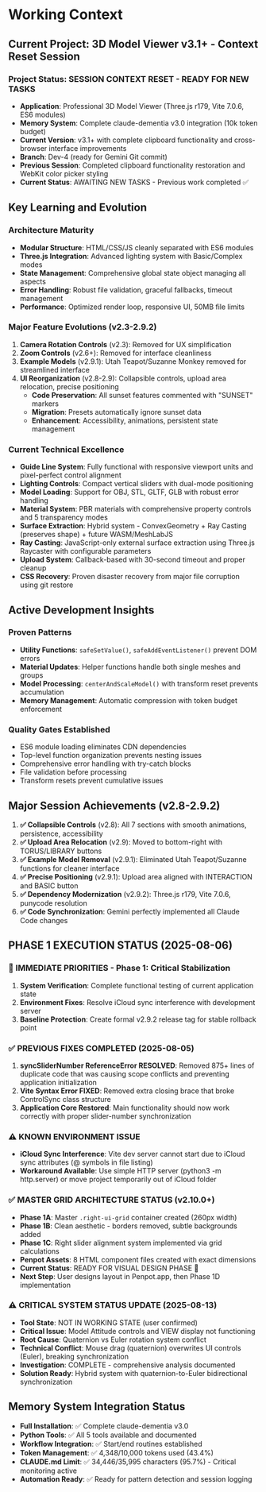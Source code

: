 # Working Context

## Current Project: 3D Model Viewer v3.1+ - Context Reset Session

### Project Status: SESSION CONTEXT RESET - READY FOR NEW TASKS
- **Application**: Professional 3D Model Viewer (Three.js r179, Vite 7.0.6, ES6 modules)  
- **Memory System**: Complete claude-dementia v3.0 integration (10k token budget)
- **Current Version**: v3.1+ with complete clipboard functionality and cross-browser interface improvements
- **Branch**: Dev-4 (ready for Gemini Git commit)
- **Previous Session**: Completed clipboard functionality restoration and WebKit color picker styling
- **Current Status**: AWAITING NEW TASKS - Previous work completed ✅

## Key Learning and Evolution

### Architecture Maturity
- **Modular Structure**: HTML/CSS/JS cleanly separated with ES6 modules
- **Three.js Integration**: Advanced lighting system with Basic/Complex modes
- **State Management**: Comprehensive global state object managing all aspects
- **Error Handling**: Robust file validation, graceful fallbacks, timeout management
- **Performance**: Optimized render loop, responsive UI, 50MB file limits

### Major Feature Evolutions (v2.3-2.9.2)
1. **Camera Rotation Controls** (v2.3): Removed for UX simplification
2. **Zoom Controls** (v2.6+): Removed for interface cleanliness
3. **Example Models** (v2.9.1): Utah Teapot/Suzanne Monkey removed for streamlined interface
4. **UI Reorganization** (v2.8-2.9): Collapsible controls, upload area relocation, precise positioning
   - **Code Preservation**: All sunset features commented with "SUNSET" markers
   - **Migration**: Presets automatically ignore sunset data
   - **Enhancement**: Accessibility, animations, persistent state management

### Current Technical Excellence
- **Guide Line System**: Fully functional with responsive viewport units and pixel-perfect control alignment
- **Lighting Controls**: Compact vertical sliders with dual-mode positioning
- **Model Loading**: Support for OBJ, STL, GLTF, GLB with robust error handling
- **Material System**: PBR materials with comprehensive property controls and 5 transparency modes
- **Surface Extraction**: Hybrid system - ConvexGeometry + Ray Casting (preserves shape) + future WASM/MeshLabJS
- **Ray Casting**: JavaScript-only external surface extraction using Three.js Raycaster with configurable parameters
- **Upload System**: Callback-based with 30-second timeout and proper cleanup
- **CSS Recovery**: Proven disaster recovery from major file corruption using git restore

## Active Development Insights

### Proven Patterns
- **Utility Functions**: `safeSetValue()`, `safeAddEventListener()` prevent DOM errors
- **Material Updates**: Helper functions handle both single meshes and groups
- **Model Processing**: `centerAndScaleModel()` with transform reset prevents accumulation
- **Memory Management**: Automatic compression with token budget enforcement

### Quality Gates Established
- ES6 module loading eliminates CDN dependencies
- Top-level function organization prevents nesting issues
- Comprehensive error handling with try-catch blocks
- File validation before processing
- Transform resets prevent cumulative issues

## Major Session Achievements (v2.8-2.9.2)
1. **✅ Collapsible Controls** (v2.8): All 7 sections with smooth animations, persistence, accessibility
2. **✅ Upload Area Relocation** (v2.9): Moved to bottom-right with TORUS/LIBRARY buttons
3. **✅ Example Model Removal** (v2.9.1): Eliminated Utah Teapot/Suzanne functions for cleaner interface
4. **✅ Precise Positioning** (v2.9.1): Upload area aligned with INTERACTION and BASIC button
5. **✅ Dependency Modernization** (v2.9.2): Three.js r179, Vite 7.0.6, punycode resolution
6. **✅ Code Synchronization**: Gemini perfectly implemented all Claude Code changes

## PHASE 1 EXECUTION STATUS (2025-08-06)

### 🎯 IMMEDIATE PRIORITIES - Phase 1: Critical Stabilization
1. **System Verification**: Complete functional testing of current application state
2. **Environment Fixes**: Resolve iCloud sync interference with development server  
3. **Baseline Protection**: Create formal v2.9.2 release tag for stable rollback point

### ✅ PREVIOUS FIXES COMPLETED (2025-08-05)
1. **syncSliderNumber ReferenceError RESOLVED**: Removed 875+ lines of duplicate code that was causing scope conflicts and preventing application initialization
2. **Vite Syntax Error FIXED**: Removed extra closing brace that broke ControlSync class structure  
3. **Application Core Restored**: Main functionality should now work correctly with proper slider-number synchronization

### ⚠️ KNOWN ENVIRONMENT ISSUE
- **iCloud Sync Interference**: Vite dev server cannot start due to iCloud sync attributes (@ symbols in file listing)
- **Workaround Available**: Use simple HTTP server (python3 -m http.server) or move project temporarily out of iCloud folder

### ✅ MASTER GRID ARCHITECTURE STATUS (v2.10.0+)
- **Phase 1A**: Master `.right-ui-grid` container created (260px width)
- **Phase 1B**: Clean aesthetic - borders removed, subtle backgrounds added
- **Phase 1C**: Right slider alignment system implemented via grid calculations
- **Penpot Assets**: 8 HTML component files created with exact dimensions
- **Current Status**: READY FOR VISUAL DESIGN PHASE 🎨
- **Next Step**: User designs layout in Penpot.app, then Phase 1D implementation

### ⚠️ CRITICAL SYSTEM STATUS UPDATE (2025-08-13)
- **Tool State**: NOT IN WORKING STATE (user confirmed)
- **Critical Issue**: Model Attitude controls and VIEW display not functioning
- **Root Cause**: Quaternion vs Euler rotation system conflict
- **Technical Conflict**: Mouse drag (quaternion) overwrites UI controls (Euler), breaking synchronization
- **Investigation**: COMPLETE - comprehensive analysis documented
- **Solution Ready**: Hybrid system with quaternion-to-Euler bidirectional synchronization

## Memory System Integration Status
- **Full Installation**: ✅ Complete claude-dementia v3.0
- **Python Tools**: ✅ All 5 tools available and documented
- **Workflow Integration**: ✅ Start/end routines established
- **Token Management**: ✅ 4,348/10,000 tokens used (43.4%)
- **CLAUDE.md Limit**: ✅ 34,446/35,995 characters (95.7%) - Critical monitoring active
- **Automation Ready**: ✅ Ready for pattern detection and session logging
